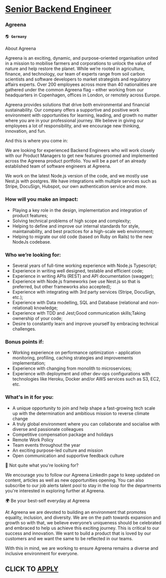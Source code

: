 # [Senior Backend Engineer](https://www.remotewlb.com/apply/senior-backend-engineer-76255)  
### Agreena  
#### `🌎 Germany`  

About Agreena

Agreena is an exciting, dynamic, and purpose-oriented organisation united in a mission to mobilise farmers and corporations to unlock the value of nature and help restore the planet. While we’re rooted in agriculture, finance, and technology, our team of experts range from soil carbon scientists and software developers to market strategists and regulatory affairs experts. Over 200 employees across more than 40 nationalities are gathered under the common Agreena flag – either working from our headquarters in Copenhagen, offices in London, or remotely across Europe.

Agreena provides solutions that drive both environmental and financial sustainability. Our company offers a supportive and positive work environment with opportunities for learning, leading, and growth no matter where you are in your professional journey. We believe in giving our employees a lot of responsibility, and we encourage new thinking, innovation, and fun.

And this is where you come in:

We are looking for experienced Backend Engineers who will work closely with our Product Managers to get new features groomed and implemented across the Agreena product portfolio. You will be a part of an already established team of software engineers at Agreena.

We work on the latest Node.js version of the code, and we mostly use Nest.js with postgres. We have integrations with multiple services such as Stripe, DocuSign, Hubspot, our own authentication service and more.

### How will you make an impact:

  * Playing a key role in the design, implementation and integration of product features;
  * Solving technical problems of high scope and complexity;
  * Helping to define and improve our internal standards for style, maintainability, and best practices for a high-scale web environment;
  * Helping to migrate our old code (based on Ruby on Rails) to the new NodeJs codebase.

### Who we’re looking for:

  * Several years of full-time working experience with Node.js Typescript;
  * Experience in writing well designed, testable and efficient code;
  * Experience in writing APIs (REST) and API documentation (swagger);
  * Experience with Node.js frameworks (we use Nest.js so that is preferred, but other frameworks also accepted);
  * Experience with integrating with 3rd party services (Stripe, DocuSign, etc.);
  * Experience with Data modelling, SQL and Database (relational and non-relational) knowledge;
  * Experience with TDD and Jest;Good communication skills;Taking ownership of your code;
  * Desire to constantly learn and improve yourself by embracing technical challenges.

### Bonus points if:

  * Working experience on performance optimization - application monitoring, profiling, caching strategies and improvements implementation;
  * Experience with changing from monolith to microservices;
  * Experience with deployment and other dev-ops configurations with technologies like Heroku, Docker and/or AWS services such as S3, EC2, etc.

### What's in it for you:

  * A unique opportunity to join and help shape a fast-growing tech scale up with the determination and ambitious mission to reverse climate change
  * A truly global environment where you can collaborate and socialise with diverse and passionate colleagues
  * Competitive compensation package and holidays
  * Remote Work Policy
  * Team events throughout the year
  * An exciting purpose-led culture and mission 
  * Open communication and supportive feedback culture

🌱 Not quite what you're looking for?

We encourage you to follow our Agreena LinkedIn page to keep updated on content, articles as well as new opportunities opening. You can also subscribe to our job alerts talent pool to stay in the loop for the departments you're interested in exploring further at Agreena.

🌍 Be your best-self everyday at Agreena

At Agreena we are devoted to building an environment that promotes equality, inclusion, and diversity. We are on the path towards expansion and growth so with that, we believe everyone’s uniqueness should be celebrated and embraced to help us achieve this exciting journey. This is critical to our success and innovation. We want to build a product that is loved by our customers and we want the same to be reflected in our teams.

With this in mind, we are working to ensure Agreena remains a diverse and inclusive environment for everyone.

  
## CLICK TO [APPLY](https://www.remotewlb.com/apply/senior-backend-engineer-76255)

